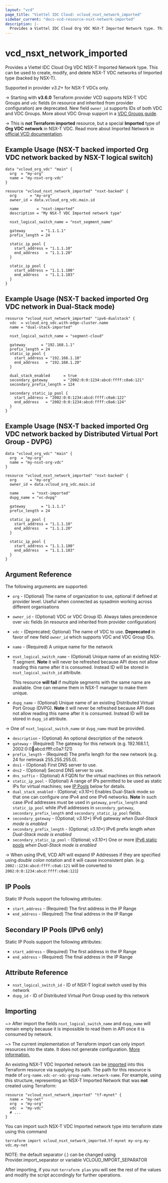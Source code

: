 ```yaml
---
layout: "vcd"
page_title: "Viettel IDC Cloud: vcloud_nsxt_network_imported"
sidebar_current: "docs-vcd-resource-nsxt-network-imported"
description: |-
  Provides a Viettel IDC Cloud Org VDC NSX-T Imported Network type. This can be used to create, modify, and delete NSX-T VDC networks of Imported type (backed by NSX-T).
---
```


# vcd\_nsxt\_network\_imported

Provides a Viettel IDC Cloud Org VDC NSX-T Imported Network type. This can be used to create, modify, and delete NSX-T VDC networks of Imported type (backed by NSX-T).

Supported in provider *v3.2+* for NSX-T VDCs only.

-> Starting with **v3.6.0** Terraform provider VCD supports NSX-T VDC Groups and `vdc` fields (in
resource and inherited from provider configuration) are deprecated. New field `owner_id` supports
IDs of both VDC and VDC Groups. More about VDC Group support in a [VDC Groups
guide](/providers/terraform-viettelidc/vcloud/latest/docs/guides/vdc_groups).

-> This is **not Terraform imported** resource, but a special **Imported** type of **Org VDC
network** in NSX-T VDC. Read more about Imported Network in [official VCD
documentation](https://docs.vmware.com/en/VMware-Cloud-Director/10.3/VMware-Cloud-Director-Tenant-Portal-Guide/GUID-FB303D62-67EA-4209-BE4D-C3746481BCC8.html).

## Example Usage (NSX-T backed imported Org VDC network backed by NSX-T logical switch)
```hcl
data "vcloud_org_vdc" "main" {
  org  = "my-org"
  name = "my-nsxt-org-vdc"
}

resource "vcloud_nsxt_network_imported" "nsxt-backed" {
  org      = "my-org"
  owner_id = data.vcloud_org_vdc.main.id

  name        = "nsxt-imported"
  description = "My NSX-T VDC Imported network type"

  nsxt_logical_switch_name = "nsxt_segment_name"

  gateway       = "1.1.1.1"
  prefix_length = 24

  static_ip_pool {
    start_address = "1.1.1.10"
    end_address   = "1.1.1.20"
  }

  static_ip_pool {
    start_address = "1.1.1.100"
    end_address   = "1.1.1.103"
  }
}
```

## Example Usage (NSX-T backed imported Org VDC network in Dual-Stack mode)
```hcl
resource "vcloud_nsxt_network_imported" "ipv6-dualstack" {
  vdc  = vcloud_org_vdc.with-edge-cluster.name
  name = "dual-stack-imported"

  nsxt_logical_switch_name = "segment-cloud"

  gateway       = "192.168.1.1"
  prefix_length = 24
  static_ip_pool {
    start_address = "192.168.1.10"
    end_address   = "192.168.1.20"
  }

  dual_stack_enabled      = true
  secondary_gateway       = "2002:0:0:1234:abcd:ffff:c0a6:121"
  secondary_prefix_length = 124

  secondary_static_ip_pool {
    start_address = "2002:0:0:1234:abcd:ffff:c0a6:122"
    end_address   = "2002:0:0:1234:abcd:ffff:c0a6:124"
  }
}
```

## Example Usage (NSX-T backed imported Org VDC network backed by Distributed Virtual Port Group - DVPG)

```hcl
data "vcloud_org_vdc" "main" {
  org  = "my-org"
  name = "my-nsxt-org-vdc"
}

resource "vcloud_nsxt_network_imported" "nsxt-backed" {
  org      = "my-org"
  owner_id = data.vcloud_org_vdc.main.id

  name      = "nsxt-imported"
  dvpg_name = "vc-dvpg"

  gateway       = "1.1.1.1"
  prefix_length = 24

  static_ip_pool {
    start_address = "1.1.1.10"
    end_address   = "1.1.1.20"
  }

  static_ip_pool {
    start_address = "1.1.1.100"
    end_address   = "1.1.1.103"
  }
}
```


## Argument Reference

The following arguments are supported:

* `org` - (Optional) The name of organization to use, optional if defined at provider level. Useful when
  connected as sysadmin working across different organisations
* `owner_id` - (Optional) VDC or VDC Group ID. Always takes precedence over `vdc` fields (in resource
and inherited from provider configuration)
* `vdc` - (Deprecated; Optional) The name of VDC to use. **Deprecated**  in favor of new field
  `owner_id` which supports VDC and VDC Group IDs.
* `name` - (Required) A unique name for the network
* `nsxt_logical_switch_name` - (Optional) Unique name of an existing NSX-T segment. 
  **Note** it will never be refreshed because API does not allow reading this name after it is
  consumed. Instead ID will be stored in `nsxt_logical_switch_id` attribute.
  
  This resource **will fail** if multiple segments with the same name are available. One can rename 
  them in NSX-T manager to make them unique.
* `dvpg_name` - (Optional) Unique name of an existing Distributed Virtual Port Group (DVPG). 
  **Note** it will never be refreshed because API does not allow reading this name after it is
  consumed. Instead ID will be stored in `dvpg_id` attribute.

-> One of `nsxt_logical_switch_name` or `dvpg_name` must be provided.

* `description` - (Optional) An optional description of the network
* `gateway` - (Required) The gateway for this network (e.g. 192.168.1.1, 2002:0:0:1234:abcd:ffff:c0a7:121)
* `prefix_length` - (Required) The prefix length for the new network (e.g. 24 for netmask 255.255.255.0).
* `dns1` - (Optional) First DNS server to use.
* `dns2` - (Optional) Second DNS server to use.
* `dns_suffix` - (Optional) A FQDN for the virtual machines on this network
* `static_ip_pool` - (Optional) A range of IPs permitted to be used as static IPs for
  virtual machines; see [IP Pools](#ip-pools) below for details.
* `dual_stack_enabled` - (Optional; *v3.10+*) Enables Dual-Stack mode so that one can configure one
  IPv4 and one IPv6 networks. **Note** In such case *IPv4* addresses must be used in `gateway`,
  `prefix_length` and `static_ip_pool` while *IPv6* addresses in `secondary_gateway`,
  `secondary_prefix_length` and `secondary_static_ip_pool` fields.
* `secondary_gateway` - (Optional; *v3.10+*) IPv6 gateway *when Dual-Stack mode is enabled*
* `secondary_prefix_length` - (Optional; *v3.10+*) IPv6 prefix length *when Dual-Stack mode is
  enabled*
* `secondary_static_ip_pool` - (Optional; *v3.10+*) One or more [IPv6 static
  pools](#secondary-ip-pools) *when Dual-Stack mode is enabled*

-> When using IPv6, VCD API will expand IP Addresses if they are specified using *double colon*
notation and it will cause inconsistent plan. (e.g. `2002::1234:abcd:ffff:c0a6:121` will be
converted to `2002:0:0:1234:abcd:ffff:c0a6:121`)

<a id="ip-pools"></a>
## IP Pools

Static IP Pools  support the following attributes:

* `start_address` - (Required) The first address in the IP Range
* `end_address` - (Required) The final address in the IP Range

<a id="secondary-ip-pools"></a>
## Secondary IP Pools (IPv6 only)

Static IP Pools support the following attributes:

* `start_address` - (Required) The first address in the IP Range
* `end_address` - (Required) The final address in the IP Range

## Attribute Reference
* `nsxt_logical_switch_id` - ID of NSX-T logical switch used by this network
* `dvpg_id` - ID of Distributed Virtual Port Group used by this network

## Importing

~> After import the fields `nsxt_logical_switch_name` and `dvpg_name` will remain empty because it
is impossible to read them in API once it is consumed by network.

~> The current implementation of Terraform import can only import resources into the state. It does not generate
configuration. [More information.][docs-import]



An existing NSX-T VDC Imported network can be [imported][docs-import] into this Terraform resource via supplying its path.
The path for this resource is made of `org-name.vdc-or-vdc-group-name.network-name`.
For example, using this structure, representing an NSX-T Imported Network that was **not** created using Terraform:

```hcl
resource "vcloud_nsxt_network_imported" "tf-mynet" {
  name = "my-net"
  org  = "my-org"
  vdc  = "my-vdc"
  # ...
}
```

You can import such NSX-T VDC Imported network type into terraform state using this command

```
terraform import vcloud_nsxt_network_imported.tf-mynet my-org.my-vdc.my-net
```

NOTE: the default separator (.) can be changed using Provider.import_separator or variable VCLOUD_IMPORT_SEPARATOR

[docs-import]:https://www.terraform.io/docs/import/

After importing, if you run `terraform plan` you will see the rest of the values and modify the script accordingly for
further operations.
